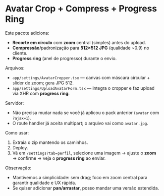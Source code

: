 # Avatar Crop + Compress + Progress Ring

Este pacote adiciona:
- **Recorte em círculo** com **zoom** central (simples) antes do upload.
- **Compressão**/padronização para **512×512 JPG** (qualidade ~0.9) no cliente.
- **Progress ring** (anel de progresso) durante o envio.

Arquivos:
- `app/settings/AvatarCropper.tsx` — canvas com máscara circular + slider de zoom; gera JPG 512.
- `app/settings/UploadAvatarForm.tsx` — integra o cropper e faz upload via XHR com **progress ring**.

Servidor:
- Não precisa mudar nada se você já aplicou o pack anterior (`avatar` com `?ajax=1`).
- O route handler já aceita multipart; o arquivo vai como `avatar.jpg`.

Como usar:
1) Extraia o zip mantendo os caminhos.
2) Deploy.
3) Vá em `/settings?tab=perfil`, selecione uma imagem → ajuste o **zoom** → confirme → veja o **progress ring** ao enviar.

Observação:
- Mantivemos a simplicidade: sem drag; foco em zoom central para garantir qualidade e UX rápida.
- Se quiser adicionar **pan/arrastar**, posso mandar uma versão estendida.
